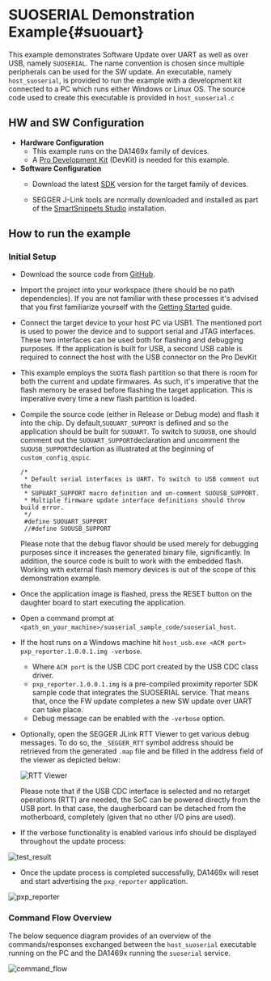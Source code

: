 SUOSERIAL Demonstration Example{#suouart}
======================

This example demonstrates Software Update over UART as well as over USB, namely `SUOSERIAL`. The name convention is chosen since multiple peripherals can be used for the SW update. An executable, namely `host_suoserial`, is provided to run the example with a development kit connected to a PC which runs either Windows or Linux OS. The source code used to create this executable is provided in `host_suoserial.c`

## HW and SW Configuration

  - **Hardware Configuration**
    - This example runs on the DA1469x family of devices.
    - A [Pro Development Kit](https://www.renesas.com/us/en/products/wireless-connectivity/bluetooth-low-energy/da14695-00hqdevkt-p-smartbond-da14695-bluetooth-low-energy-52-development-kit-pro) (DevKit) is needed for this example.
  - **Software Configuration**
    - Download the latest [SDK](https://www.renesas.com/us/en/products/wireless-connectivity/bluetooth-low-energy/da14695-multi-core-bluetooth-52-soc-system-power-management-unit?gad_source=1) version for the target family of devices.

    - SEGGER J-Link tools are normally downloaded and installed as part of the [SmartSnippets Studio](https://www.renesas.com/us/en/software-tool/smartbond-development-tools) installation.

## How to run the example

### Initial Setup

- Download the source code from [GitHub](https://github.com/dialog-semiconductor/BLE_SDK10_examples). 

- Import the project into your workspace (there should be no path dependencies). If you are not familiar with these processes it's advised that you first familiarize yourself with the [Getting Started](https://lpccs-docs.renesas.com/um-b-090-da1469x_getting_started/Introduction/Introduction.html) guide.

- Connect the target device to your host PC via USB1. The mentioned port is used to power the device and to support serial and JTAG interfaces. These two interfaces can be used both for flashing and debugging purposes. If the application is built for USB, a second USB cable is required to connect the host with the USB connector on the Pro DevKit

- This example employs the `SUOTA` flash partition so that there is room for both the current and update firmwares. As such, it's imperative that the flash memory be erased before flashing the target application. This is imperative every time a new flash partition is loaded.

- Compile the source code (either in Release or Debug mode) and flash it into the chip. Dy default,`SUOUART_SUPPORT` is defined and so the application should be built for `SUOUART`. To switch to `SUOUSB`, one should comment out the `SUOUART_SUPPORT`declaration and uncomment the `SUOUSB_SUPPORT`declartion as illustrated at the beginning of  `custom_config_qspic`.

  ```
  /*
   * Default serial interfaces is UART. To switch to USB comment out the
   * SUPUART_SUPPORT macro definition and un-comment SUOUSB_SUPPORT.
   * Multiple firmware update interface definitions should throw build error.
   */
   #define SUOUART_SUPPORT
   //#define SUOUSB_SUPPORT
  ```

  Please note that the debug flavor should be used merely for debugging purposes since it increases the generated binary file, significantly. In addition, the source code is built to work with the embedded flash. Working with external flash memory devices is out of the scope of this demonstration example.  

- Once the application image is flashed, press the RESET button on the daughter board to start executing the application. 

- Open a command prompt at `<path_on_your_machine>/suoserial_sample_code/suoserial_host`. 

- If the host runs on a Windows machine hit `host_usb.exe <ACM port> pxp_reporter.1.0.0.1.img -verbose`.
  - Where `ACM port` is the USB CDC port created by the USB CDC class driver. 
  - `pxp_reporter.1.0.0.1.img` is a pre-compiled proximity reporter SDK sample code that integrates the SUOSERIAL service. That means that, once the FW update completes a new SW update over UART can take place.
  - Debug message can be enabled with the `-verbose` option.
  
- Optionally, open the SEGGER JLink RTT Viewer to get various debug messages. To do so, the `_SEGGER_RTT` symbol address should be retrieved from the generated `.map` file and be filled in the address field of the viewer as depicted below:  

  

  ![RTT Viewer](assets/initiating_rtt_viewer.png)

  Please note that if the USB CDC interface is selected and no retarget operations (RTT) are needed, the SoC can be powered directly from the USB port. In that case, the daugherboard can be detached from the motherboard, completely (given that no other I/O pins are used).  

- If the verbose functionality is enabled various info should be displayed throughout the update process: 

![test_result](assets/suoserial_cmd_output.png)

- Once the update process is completed successfully, DA1469x will reset and start advertising the `pxp_reporter` application. 

![pxp_reporter](assets/pxp_reporter.png)

### Command Flow Overview

The below sequence diagram provides of an overview of the commands/responses exchanged between the `host_suoserial` executable running on the PC and the DA1469x running the `suoserial` service. 

![command_flow](assets/command_flow.png)